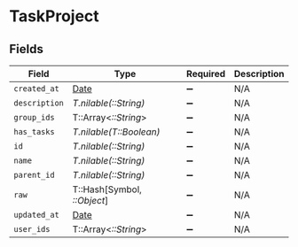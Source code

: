 # TaskProject


## Fields

| Field                                                                | Type                                                                 | Required                                                             | Description                                                          |
| -------------------------------------------------------------------- | -------------------------------------------------------------------- | -------------------------------------------------------------------- | -------------------------------------------------------------------- |
| `created_at`                                                         | [Date](https://ruby-doc.org/stdlib-2.6.1/libdoc/date/rdoc/Date.html) | :heavy_minus_sign:                                                   | N/A                                                                  |
| `description`                                                        | *T.nilable(::String)*                                                | :heavy_minus_sign:                                                   | N/A                                                                  |
| `group_ids`                                                          | T::Array<*::String*>                                                 | :heavy_minus_sign:                                                   | N/A                                                                  |
| `has_tasks`                                                          | *T.nilable(T::Boolean)*                                              | :heavy_minus_sign:                                                   | N/A                                                                  |
| `id`                                                                 | *T.nilable(::String)*                                                | :heavy_minus_sign:                                                   | N/A                                                                  |
| `name`                                                               | *T.nilable(::String)*                                                | :heavy_minus_sign:                                                   | N/A                                                                  |
| `parent_id`                                                          | *T.nilable(::String)*                                                | :heavy_minus_sign:                                                   | N/A                                                                  |
| `raw`                                                                | T::Hash[Symbol, *::Object*]                                          | :heavy_minus_sign:                                                   | N/A                                                                  |
| `updated_at`                                                         | [Date](https://ruby-doc.org/stdlib-2.6.1/libdoc/date/rdoc/Date.html) | :heavy_minus_sign:                                                   | N/A                                                                  |
| `user_ids`                                                           | T::Array<*::String*>                                                 | :heavy_minus_sign:                                                   | N/A                                                                  |